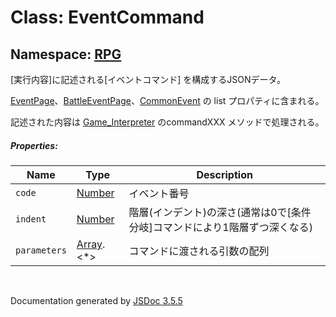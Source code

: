 # Class: EventCommand

## Namespace: [RPG](RPG.md)

[実行内容]に記述される[イベントコマンド] を構成するJSONデータ。

[EventPage](RPG.EventPage.md)、[BattleEventPage](RPG.BattleEventPage.md)、[CommonEvent](RPG.CommonEvent.md) の list プロパティに含まれる。

記述された内容は [Game_Interpreter](Game_Interpreter.md) のcommandXXX メソッドで処理される。

##### Properties:

| Name | Type | Description |
| --- | --- | --- |
| `code` | [Number](Number.md) | イベント番号 |
| `indent` | [Number](Number.md) | 階層(インデント)の深さ(通常は0で[条件分岐]コマンドにより1階層ずつ深くなる) |
| `parameters` | [Array](Array.md).<*> | コマンドに渡される引数の配列 |


 <br>

  Documentation generated by [JSDoc 3.5.5](https://github.com/jsdoc3/jsdoc)
